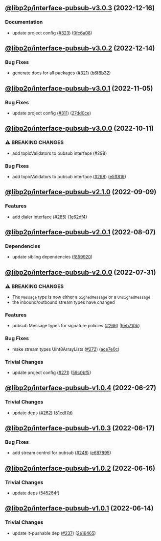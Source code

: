 ## [@libp2p/interface-pubsub-v3.0.3](https://github.com/libp2p/js-libp2p-interfaces/compare/@libp2p/interface-pubsub-v3.0.2...@libp2p/interface-pubsub-v3.0.3) (2022-12-16)


### Documentation

* update project config ([#323](https://github.com/libp2p/js-libp2p-interfaces/issues/323)) ([0fc6a08](https://github.com/libp2p/js-libp2p-interfaces/commit/0fc6a08e9cdcefe361fe325281a3a2a03759ff59))

## [@libp2p/interface-pubsub-v3.0.2](https://github.com/libp2p/js-libp2p-interfaces/compare/@libp2p/interface-pubsub-v3.0.1...@libp2p/interface-pubsub-v3.0.2) (2022-12-14)


### Bug Fixes

* generate docs for all packages ([#321](https://github.com/libp2p/js-libp2p-interfaces/issues/321)) ([b6f8b32](https://github.com/libp2p/js-libp2p-interfaces/commit/b6f8b32a920c15a28fe021e6050e31aaae89d518))

## [@libp2p/interface-pubsub-v3.0.1](https://github.com/libp2p/js-libp2p-interfaces/compare/@libp2p/interface-pubsub-v3.0.0...@libp2p/interface-pubsub-v3.0.1) (2022-11-05)


### Bug Fixes

* update project config ([#311](https://github.com/libp2p/js-libp2p-interfaces/issues/311)) ([27dd0ce](https://github.com/libp2p/js-libp2p-interfaces/commit/27dd0ce3c249892ac69cbb24ddaf0b9f32385e37))

## [@libp2p/interface-pubsub-v3.0.0](https://github.com/libp2p/js-libp2p-interfaces/compare/@libp2p/interface-pubsub-v2.1.0...@libp2p/interface-pubsub-v3.0.0) (2022-10-11)


### ⚠ BREAKING CHANGES

* add topicValidators to pubsub interface (#298)

### Bug Fixes

* add topicValidators to pubsub interface ([#298](https://github.com/libp2p/js-libp2p-interfaces/issues/298)) ([e5ff819](https://github.com/libp2p/js-libp2p-interfaces/commit/e5ff819c6dd235b2ea9ea5133457b384c4411cf3))

## [@libp2p/interface-pubsub-v2.1.0](https://github.com/libp2p/js-libp2p-interfaces/compare/@libp2p/interface-pubsub-v2.0.1...@libp2p/interface-pubsub-v2.1.0) (2022-09-09)


### Features

* add dialer interface ([#285](https://github.com/libp2p/js-libp2p-interfaces/issues/285)) ([1e62df4](https://github.com/libp2p/js-libp2p-interfaces/commit/1e62df4f15b45abe62fe8400dbd88866a2bc13cd))

## [@libp2p/interface-pubsub-v2.0.1](https://github.com/libp2p/js-libp2p-interfaces/compare/@libp2p/interface-pubsub-v2.0.0...@libp2p/interface-pubsub-v2.0.1) (2022-08-07)


### Dependencies

* update sibling dependencies ([f859920](https://github.com/libp2p/js-libp2p-interfaces/commit/f859920423587ae797ac90ccaa3af8bdf60ae549))

## [@libp2p/interface-pubsub-v2.0.0](https://github.com/libp2p/js-libp2p-interfaces/compare/@libp2p/interface-pubsub-v1.0.4...@libp2p/interface-pubsub-v2.0.0) (2022-07-31)


### ⚠ BREAKING CHANGES

* The `Message` type is now either a `SignedMessage`
or a `UnsignedMessage`
* the inbound/outbound stream types have changed

### Features

* pubsub Message types for signature policies ([#266](https://github.com/libp2p/js-libp2p-interfaces/issues/266)) ([9eb710b](https://github.com/libp2p/js-libp2p-interfaces/commit/9eb710bcbdb0aef95c7a8613e00065a3b7c7f887))


### Bug Fixes

* make stream types Uint8ArrayLists ([#272](https://github.com/libp2p/js-libp2p-interfaces/issues/272)) ([ace7e0c](https://github.com/libp2p/js-libp2p-interfaces/commit/ace7e0cdb81dd241a8e96a44e841d38b2b80e031))


### Trivial Changes

* update project config ([#271](https://github.com/libp2p/js-libp2p-interfaces/issues/271)) ([59c0bf5](https://github.com/libp2p/js-libp2p-interfaces/commit/59c0bf5e0b05496fca2e4902632b61bb41fad9e9))

## [@libp2p/interface-pubsub-v1.0.4](https://github.com/libp2p/js-libp2p-interfaces/compare/@libp2p/interface-pubsub-v1.0.3...@libp2p/interface-pubsub-v1.0.4) (2022-06-27)


### Trivial Changes

* update deps ([#262](https://github.com/libp2p/js-libp2p-interfaces/issues/262)) ([51edf7d](https://github.com/libp2p/js-libp2p-interfaces/commit/51edf7d9b3765a6f75c915b1483ea345d0133a41))

## [@libp2p/interface-pubsub-v1.0.3](https://github.com/libp2p/js-libp2p-interfaces/compare/@libp2p/interface-pubsub-v1.0.2...@libp2p/interface-pubsub-v1.0.3) (2022-06-17)


### Bug Fixes

* add stream control for pubsub ([#248](https://github.com/libp2p/js-libp2p-interfaces/issues/248)) ([e687895](https://github.com/libp2p/js-libp2p-interfaces/commit/e687895267d98fcd99d6d0d849527ab9eed69695))

## [@libp2p/interface-pubsub-v1.0.2](https://github.com/libp2p/js-libp2p-interfaces/compare/@libp2p/interface-pubsub-v1.0.1...@libp2p/interface-pubsub-v1.0.2) (2022-06-16)


### Trivial Changes

* update deps ([545264f](https://github.com/libp2p/js-libp2p-interfaces/commit/545264f87a58394d2a7da77e93f3a596e889238f))

## [@libp2p/interface-pubsub-v1.0.1](https://github.com/libp2p/js-libp2p-interfaces/compare/@libp2p/interface-pubsub-v1.0.0...@libp2p/interface-pubsub-v1.0.1) (2022-06-14)


### Trivial Changes

* update it-pushable dep ([#237](https://github.com/libp2p/js-libp2p-interfaces/issues/237)) ([2e16465](https://github.com/libp2p/js-libp2p-interfaces/commit/2e164658df344b5ec475be2a571df5d6f20ee086))
